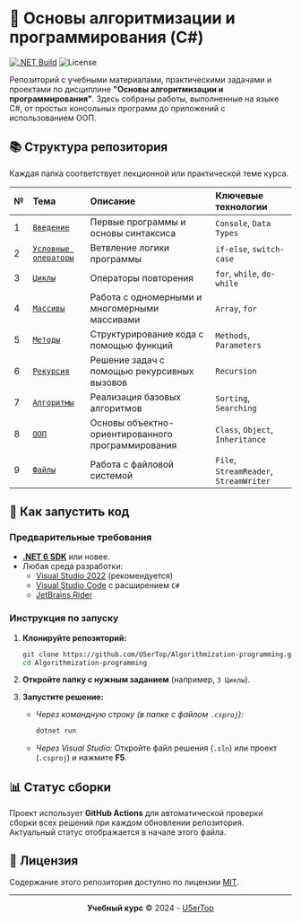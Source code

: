 # 🧠 Основы алгоритмизации и программирования (C#)

[![.NET Build](https://github.com/U5erTop/Algorithmization-programming/actions/workflows/dotnet.yml/badge.svg)](https://github.com/U5erTop/Algorithmization-programming/actions/workflows/dotnet.yml)
![License](https://img.shields.io/badge/License-MIT-green.svg)

Репозиторий с учебными материалами, практическими задачами и проектами по дисциплине **"Основы алгоритмизации и программирования"**. Здесь собраны работы, выполненные на языке C#, от простых консольных программ до приложений с использованием ООП.

## 📚 Структура репозитория

Каждая папка соответствует лекционной или практической теме курса.

| № | Тема | Описание | Ключевые технологии |
| :--- | :--- | :--- | :--- |
| 1 | [`Введение`](./1%20Введение/) | Первые программы и основы синтаксиса | `Console`, `Data Types` |
| 2 | [`Условные операторы`](./2%20Условные%20операторы/) | Ветвление логики программы | `if-else`, `switch-case` |
| 3 | [`Циклы`](./3%20Циклы/) | Операторы повторения | `for`, `while`, `do-while` |
| 4 | [`Массивы`](./4%20Массивы/) | Работа с одномерными и многомерными массивами | `Array`, `for` |
| 5 | [`Методы`](./5%20Методы/) | Структурирование кода с помощью функций | `Methods`, `Parameters` |
| 6 | [`Рекурсия`](./6%20Рекурсия/) | Решение задач с помощью рекурсивных вызовов | `Recursion` |
| 7 | [`Алгоритмы`](./7%20Алгоритмы/) | Реализация базовых алгоритмов | `Sorting`, `Searching` |
| 8 | [`ООП`](./8%20ООП/) | Основы объектно-ориентированного программирования | `Class`, `Object`, `Inheritance` |
| 9 | [`Файлы`](./9%20Файлы/) | Работа с файловой системой | `File`, `StreamReader`, `StreamWriter` |

## 🚀 Как запустить код

### Предварительные требования

*   **[.NET 6 SDK](https://dotnet.microsoft.com/download/dotnet/6.0)** или новее.
*   Любая среда разработки:
    *   [Visual Studio 2022](https://visualstudio.microsoft.com/ru/) (рекомендуется)
    *   [Visual Studio Code](https://code.visualstudio.com/) с расширением `C#`
    *   [JetBrains Rider](https://www.jetbrains.com/rider/)

### Инструкция по запуску

1.  **Клонируйте репозиторий:**
    ```bash
    git clone https://github.com/U5erTop/Algorithmization-programming.git
    cd Algorithmization-programming
    ```

2.  **Откройте папку с нужным заданием** (например, `3 Циклы`).

3.  **Запустите решение:**
    *   *Через командную строку (в папке с файлом `.csproj`):*
        ```bash
        dotnet run
        ```
    *   *Через Visual Studio:* Откройте файл решения (`.sln`) или проект (`.csproj`) и нажмите **F5**.

## 📊 Статус сборки

Проект использует **GitHub Actions** для автоматической проверки сборки всех решений при каждом обновлении репозитория. Актуальный статус отображается в начале этого файла.

## 📝 Лицензия

Содержание этого репозитория доступно по лицензии [MIT](./LICENSE).

---

<div align="center">

**Учебный курс** © 2024 - [U5erTop](https://github.com/U5erTop)

</div>
